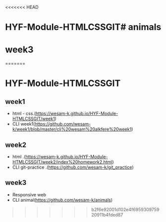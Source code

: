 <<<<<<< HEAD
# HYF-Module-HTMLCSSGIT# animals
# week3
=======
# HYF-Module-HTMLCSSGIT

## week1 
- html - css.(https://wesam-k.github.io/HYF-Module-HTMLCSSGIT/week1)
- CLI week1(https://github.com/wesam-k/week1/blob/master/cli%20wesam%20alkfere%20week1)

## week2
- html .(https://wesam-k.github.io/HYF-Module-HTMLCSSGIT/week2/index%20homework2.html)
- CLI git-practice .(https://github.com/wesam-k/git_practice)
## week3 
- Responsive web
- CLI animal(https://github.com/wesam-k/animals) 
>>>>>>> b2f6e92001d102e4f695930975920911b4fded87
